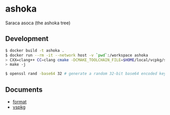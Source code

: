 # ashoka

Saraca asoca (the ashoka tree)

## Development

```bash
$ docker build -t ashoka .
$ docker run --rm -it --network host -v `pwd`:/workspace ashoka
> CXX=clang++ CC=clang cmake -DCMAKE_TOOLCHAIN_FILE=$HOME/local/vcpkg/scripts/buildsystems/vcpkg.cmake -DCMAKE_BUILD_TYPE=Release ..
> make -j
```

```bash
$ openssl rand -base64 32 # generate a random 32-bit base64 encoded key
```

## Documents

- [format](https://www.cs.uic.edu/~jbell/CourseNotes/C_Programming/DataTypesSummary.pdf)
- [vspkg](https://github.com/microsoft/vcpkg)
